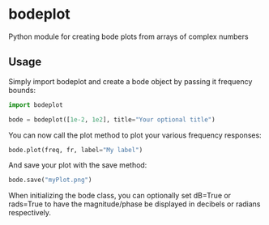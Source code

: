 # bodeplot
Python module for creating bode plots from arrays of complex numbers

## Usage

Simply import bodeplot and create a bode object by passing it frequency bounds:

```python
import bodeplot

bode = bodeplot([1e-2, 1e2], title="Your optional title")
```

You can now call the plot method to plot your various frequency responses:

```python
bode.plot(freq, fr, label="My label")
```

And save your plot with the save method:

```python
bode.save("myPlot.png")
```

When initializing the bode class, you can optionally set dB=True or rads=True to have the magnitude/phase be
displayed in decibels or radians respectively.
